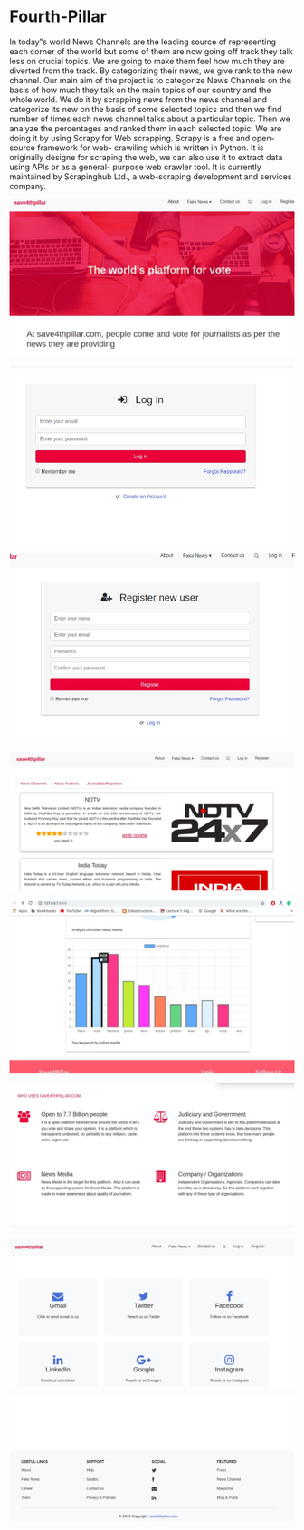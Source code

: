 # Fourth-Pillar


In today‟s world News Channels are the leading source of representing each corner of the world but some of them are now going off track they talk less on crucial topics. We are going to make them feel how much they are diverted from the track. By categorizing their news, we give rank to the new channel. Our main aim of the project is to categorize News Channels on the basis of how much they talk on the main topics of our country and the whole world. We do it by scrapping news from the news channel and categorize its new on the basis of some selected topics and then we find number of times each news channel talks about a particular topic. Then we analyze the percentages and ranked them in each selected topic. We are doing it by using Scrapy for Web scrapping. Scrapy is a free and open-source framework for web- crawiling which is written in Python. It is originally designe for scraping the web, we can also use it to extract data using APIs or as a general- purpose web crawler tool. It is currently maintained by Scrapinghub Ltd., a web-scraping development and services company.




![](static/img/1.jpeg)




![](static/img/2.jpeg)




![](static/img/3.jpeg)




![](static/img/4.jpeg)




![](static/img/5.jpeg)




![](static/img/6.jpeg)




![](static/img/7.jpeg)




![](static/img/8.jpeg)
